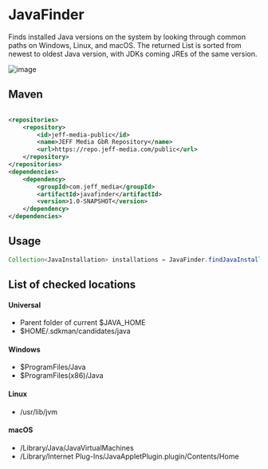 # JavaFinder
Finds installed Java versions on the system by looking through common paths on Windows, Linux, and macOS. The returned List is sorted from newest to oldest Java version, with JDKs coming JREs of the same version.

![image](https://github.com/JEFF-Media-GbR/javafinder/assets/1122571/975eb622-f821-4225-946b-41e6e55338b1)


## Maven
```xml

<repositories>
    <repository>
        <id>jeff-media-public</id>
        <name>JEFF Media GbR Repository</name>
        <url>https://repo.jeff-media.com/public</url>
    </repository>
</repositories>
<dependencies>
    <dependency>
        <groupId>com.jeff_media</groupId>
        <artifactId>javafinder</artifactId>
        <version>1.0-SNAPSHOT</version>
    </dependency>
</dependencies>
```

## Usage
```java
Collection<JavaInstallation> installations = JavaFinder.findJavaInstallations();
```

## List of checked locations

#### Universal
- Parent folder of current $JAVA_HOME
- $HOME/.sdkman/candidates/java

#### Windows
- $ProgramFiles/Java
- $ProgramFiles(x86)/Java

#### Linux
- /usr/lib/jvm

#### macOS
- /Library/Java/JavaVirtualMachines
- /Library/Internet Plug-Ins/JavaAppletPlugin.plugin/Contents/Home
